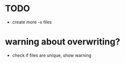# TODO

- create more -x files 



# warning about overwriting?

- check if files are unique, show warning
